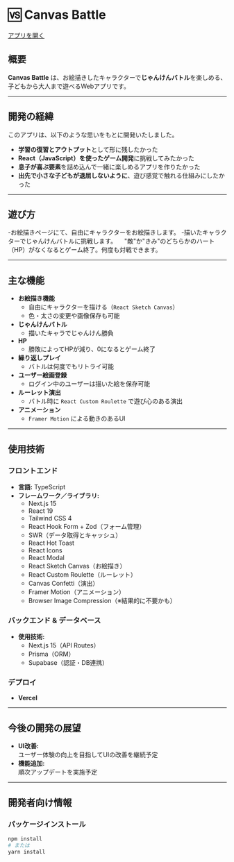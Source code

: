 # 🆚 Canvas Battle

[アプリを開く](https://canvasbattle-woad.vercel.app)

## 概要

**Canvas Battle** は、お絵描きしたキャラクターで**じゃんけんバトル**を楽しめる、子どもから大人まで遊べるWebアプリです。

---
## 開発の経緯

このアプリは、以下のような思いをもとに開発いたしました。
- **学習の復習とアウトプット**として形に残したかった
- **React（JavaScript）を使ったゲーム開発**に挑戦してみたかった
- **息子が喜ぶ要素**を詰め込んで一緒に楽しめるアプリを作りたかった
- **出先で小さな子どもが退屈しないように**、遊び感覚で触れる仕組みにしたかった

---
## 遊び方
-お絵描きページにて、自由にキャラクターをお絵描きします。
-描いたキャラクターでじゃんけんバトルに挑戦します。
　"敵"か"きみ"のどちらかのハート（HP）がなくなるとゲーム終了。何度も対戦できます。
 
---

## 主な機能

- **お絵描き機能**  
  - 自由にキャラクターを描ける（`React Sketch Canvas`）
  - 色・太さの変更や画像保存も可能
- **じゃんけんバトル**  
  - 描いたキャラでじゃんけん勝負
- **HP**  
  - 勝敗によってHPが減り、0になるとゲーム終了
- **繰り返しプレイ**  
  - バトルは何度でもリトライ可能
- **ユーザー絵画登録**  
  - ログイン中のユーザーは描いた絵を保存可能
- **ルーレット演出**  
  - バトル時に `React Custom Roulette` で遊び心のある演出
- **アニメーション**  
  - `Framer Motion` による動きのあるUI

---

## 使用技術

### フロントエンド
- **言語:** TypeScript
- **フレームワーク／ライブラリ:**
  - Next.js 15
  - React 19
  - Tailwind CSS 4
  - React Hook Form + Zod（フォーム管理）
  - SWR（データ取得とキャッシュ）
  - React Hot Toast
  - React Icons
  - React Modal
  - React Sketch Canvas（お絵描き）
  - React Custom Roulette（ルーレット）
  - Canvas Confetti（演出）
  - Framer Motion（アニメーション）
  - Browser Image Compression（※結果的に不要かも）

### バックエンド & データベース

- **使用技術:**
  - Next.js 15（API Routes）
  - Prisma（ORM）
  - Supabase（認証・DB連携）

### デプロイ
- **Vercel**

---

## 今後の開発の展望

- **UI改善:**  
  ユーザー体験の向上を目指してUIの改善を継続予定
- **機能追加:**  
  順次アップデートを実施予定

---

## 開発者向け情報

### パッケージインストール

```bash
npm install
# または
yarn install
